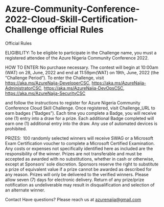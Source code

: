 # Azure-Community-Conference-2022-Cloud-Skill-Certification-Challenge official Rules 
Official Rules

ELIGIBILITY: To be eligible to participate in the Challenge name, you must a registered attendee of the Azure Nigeria Community Conference 2022.

HOW TO ENTER: No purchase necessary. The contest will begin at 10:00am (WAT) on 28, June, 2022 and end at 11:59pm(WAT) on 19th, June, 2022 (the “Challenge Period”). To enter the Challenge, visit https://aka.ms/AzureNaija-DeveloperCSC, https://aka.ms/AzureNaija-AdministratorCSC, https://aka.ms/AzureNaija-DevOpsCSC, 
https://aka.ms/AzureNaija-SecurityCSC

and follow the instructions to register for Azure Nigeria Community Conference Cloud Skill Challenge. Once registered, visit Challenge_URL to earn badges (“Badges”). Each time you complete a Badge, you will receive one (1) entry into a draw for a prize. Each additional Badge completed will earn one (1) additional entry into the draw. Any use of automated devices is prohibited.


PRIZES:  100 randomly selected winners will receive SWAG or a Microsoft Exam Certification voucher to complete a Microsoft Certified Examination. Any costs or expenses not specifically identified here as included are the responsibility of the winner. Prizes are not transferable and must be accepted as awarded with no substitutions, whether in cash or otherwise, except at Sponsors’ sole discretion. Sponsors reserve the right to substitute a prize of equivalent value if a prize cannot be awarded as described for any reason. Prizes will only be delivered to the verified winners. Please allow seven  (7) days for electronic delivery. Return of any prize/prize notification as undeliverable may result in disqualification and selection of an alternate winner.

Contact
Have questions? Please reach us at azurenaija@gmail.com 



































